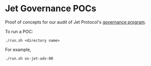 # Jet Governance POCs

Proof of concepts for our audit of Jet Protocol's [governance program](https://github.com/jet-lab/jet-governance/blob/master/reports/jet-governance-audit-public.pdf).

To run a POC:
```
./run.sh <directory name>
```

For example,
```
./run.sh os-jet-adv-00
```

